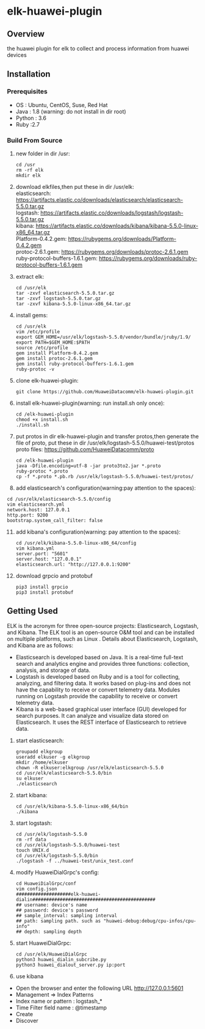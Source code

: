 # **elk-huawei-plugin**

## **Overview**
the huawei plugin for elk to collect and process information from huawei devices

## **Installation**
### **Prerequisites**

- OS : Ubuntu, CentOS, Suse, Red Hat
- Java : 1.8 (warning: do not install in dir root)
- Python : 3.6
- Ruby :2.7


### Build From Source

1. new folder in dir /usr:
   ```
   cd /usr
   rm -rf elk
   mkdir elk
   ```
2. download elkfiles,then put these in dir /usr/elk:   
elasticsearch: https://artifacts.elastic.co/downloads/elasticsearch/elasticsearch-5.5.0.tar.gz  
logstash: https://artifacts.elastic.co/downloads/logstash/logstash-5.5.0.tar.gz  
kibana: https://artifacts.elastic.co/downloads/kibana/kibana-5.5.0-linux-x86_64.tar.gz  
Platform-0.4.2.gem: https://rubygems.org/downloads/Platform-0.4.2.gem  
protoc-2.6.1.gem: https://rubygems.org/downloads/protoc-2.6.1.gem  
ruby-protocol-buffers-1.6.1.gem: https://rubygems.org/downloads/ruby-protocol-buffers-1.6.1.gem  



4. extract elk:
   ```
   cd /usr/elk
   tar -zxvf elasticsearch-5.5.0.tar.gz
   tar -zxvf logstash-5.5.0.tar.gz
   tar -zxvf kibana-5.5.0-linux-x86_64.tar.gz
   ```
5. install gems:
   ```
   cd /usr/elk
   vim /etc/profile
   export GEM_HOME=/usr/elk/logstash-5.5.0/vendor/bundle/jruby/1.9/
   export PATH=$GEM_HOME:$PATH
   source /etc/profile
   gem install Platform-0.4.2.gem
   gem install protoc-2.6.1.gem
   gem install ruby-protocol-buffers-1.6.1.gem
   ruby-protoc -v
   ```
6. clone elk-huawei-plugin:
   ```
   git clone https://github.com/HuaweiDatacomm/elk-huawei-plugin.git
   ```
7. install elk-huawei-plugin(warning: run install.sh only once):
   ```
   cd /elk-huawei-plugin
   chmod +x install.sh
   ./install.sh
   ```
8. put protos in dir elk-huawei-plugin and transfer protos,then generate the file of proto, put these in dir /usr/elk/logstash-5.5.0/huawei-test/protos  
   proto files: https://github.com/HuaweiDatacomm/proto
   ```
   cd /elk-huawei-plugin
   java -Dfile.encoding=utf-8 -jar proto3to2.jar *.proto
   ruby-protoc *.proto
   cp -f *.proto *.pb.rb /usr/elk/logstash-5.5.0/huawei-test/protos/
   ```
10. add elasticsearch's configuration(warning:pay attention to the spaces):
   ```
   cd /usr/elk/elasticsearch-5.5.0/config
   vim elasticsearch.yml
   network.host: 127.0.0.1
   http.port: 9200
   bootstrap.system_call_filter: false
   ```
11. add kibana's configuration(warning: pay attention to the spaces):
    ```
    cd /usr/elk/kibana-5.5.0-linux-x86_64/config
    vim kibana.yml
    server.port: "5601"
    server.host: "127.0.0.1"
    elasticsearch.url: "http://127.0.0.1:9200"
    ```
12. download grpcio and protobuf
    ```
    pip3 install grpcio
    pip3 install protobuf
    ```

## Getting Used
  
ELK is the acronym for three open-source projects: Elasticsearch, Logstash, and Kibana. 
The ELK tool is an open-source O&M tool and can be installed on multiple platforms, such as Linux . 
Details about Elasticsearch, Logstash, and Kibana are as follows:  
 - Elasticsearch is developed based on Java. It is a real-time full-text search and analytics engine and provides three functions: collection, analysis, and storage of data.  
 - Logstash is developed based on Ruby and is a tool for collecting, analyzing, and filtering data. It works based on plug-ins and does not have the capability to receive or 
convert telemetry data. Modules running on Logstash provide the capability to receive or convert telemetry data.
 - Kibana is a web-based graphical user interface (GUI) developed for search purposes. It can analyze and visualize data stored on Elasticsearch. It uses the REST interface of
Elasticsearch to retrieve data.  

1. start elasticsearch:
   ```
   groupadd elkgroup
   useradd elkuser -g elkgroup
   mkdir /home/elkuser
   chown -R elkuser:elkgroup /usr/elk/elasticsearch-5.5.0
   cd /usr/elk/elasticsearch-5.5.0/bin
   su elkuser
   ./elasticsearch
   ```
2. start kibana:
   ```
   cd /usr/elk/kibana-5.5.0-linux-x86_64/bin
   ./kibana
   ``` 
3. start logstash:
   ```
   cd /usr/elk/logstash-5.5.0
   rm -rf data
   cd /usr/elk/logstash-5.5.0/huawei-test
   touch UNIX.d
   cd /usr/elk/logstash-5.5.0/bin
   ./logstash -f ../huawei-test/unix_test.conf
   ```
4. modify HuaweiDialGrpc's config:
   ```
   cd HuaweiDialGrpc/conf
   vim config.json
   ####################elk-huawei-dialin#############################################
   ## username: device's name
   ## password: device's password
   ## sample_interval: sampling interval
   ## path: sampling path. such as "huawei-debug:debug/cpu-infos/cpu-info"
   ## depth: sampling depth
   ```
5. start HuaweiDialGrpc:
   ```
   cd /usr/elk/HuaweiDialGrpc
   python3 huawei_dialin_subcribe.py
   python3 huawei_dialout_server.py ip:port
   ```
6. use kibana
 - Open the browser and enter the following URL
   http://127.0.0.1:5601
 - Management => Index Patterns
 - Index name or pattern : logstash_* 
 - Time Filter field name : @timestamp
 - Create
 - Discover
   






